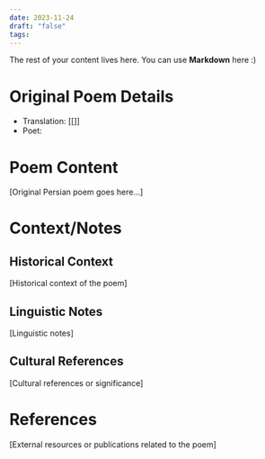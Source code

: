 ```yaml
---
date: 2023-11-24
draft: "false"
tags:
---
```

 
The rest of your content lives here. You can use **Markdown** here :)
# Original Poem Details

- Translation: [[]] 
- Poet: 



# Poem Content
[Original Persian poem goes here...]

# Context/Notes
## Historical Context
[Historical context of the poem]

## Linguistic Notes
[Linguistic notes]

## Cultural References
[Cultural references or significance]

# References
[External resources or publications related to the poem]
